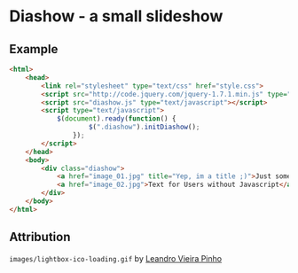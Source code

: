 # Diashow - a small slideshow

## Example

```html
<html>
	<head>
		<link rel="stylesheet" type="text/css" href="style.css">
		<script src="http://code.jquery.com/jquery-1.7.1.min.js" type="text/javascript"></script>
		<script src="diashow.js" type="text/javascript"></script>
		<script type="text/javascript">
			$(document).ready(function() {
					$(".diashow").initDiashow();
				});
		</script>
	</head>
	<body>
		<div class="diashow">
			<a href="image_01.jpg" title="Yep, im a title ;)">Just some Text</a>
			<a href="image_02.jpg">Text for Users without Javascript</a>
		</div>
	</body>
</html>
```

## Attribution

`images/lightbox-ico-loading.gif` by [Leandro Vieira Pinho](http://leandrovieira.com/projects/jquery/lightbox/)
